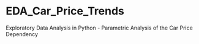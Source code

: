 # EDA_Car_Price_Trends
Exploratory Data Analysis in Python - Parametric Analysis of the Car Price Dependency
